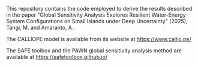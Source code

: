 This repository contains the code employed to derive the results described in the paper "Global Sensitivity Analysis Explores Resilient Water-Energy System Configurations on Small Islands under Deep Uncertainty" (2025), Tangi, M. and Amaranto, A..

The CALLIOPE model is available from its website at https://www.callio.pe/

The SAFE toolbox and the PAWN global sensitivity analysis method are available at https://safetoolbox.github.io/
